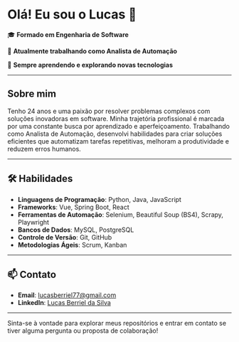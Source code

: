 # Olá! Eu sou o Lucas 👋

🎓 **Formado em Engenharia de Software**

💼 **Atualmente trabalhando como Analista de Automação**

🌱 **Sempre aprendendo e explorando novas tecnologias**

---

## Sobre mim

Tenho 24 anos e uma paixão por resolver problemas complexos com soluções inovadoras em software. Minha trajetória profissional é marcada por uma constante busca por aprendizado e aperfeiçoamento. Trabalhando como Analista de Automação, desenvolvi habilidades para criar soluções eficientes que automatizam tarefas repetitivas, melhoram a produtividade e reduzem erros humanos.

---

## 🛠️ Habilidades

- **Linguagens de Programação**: Python, Java, JavaScript
- **Frameworks**: Vue, Spring Boot, React
- **Ferramentas de Automação**: Selenium, Beautiful Soup (BS4), Scrapy, Playwright
- **Bancos de Dados**: MySQL, PostgreSQL
- **Controle de Versão**: Git, GitHub
- **Metodologias Ágeis**: Scrum, Kanban

---

## 📫 Contato

- **Email**: [lucasberriel77@gmail.com](mailto:lucasberriel77@gmail.com)
- **LinkedIn**: [Lucas Berriel da Silva](https://www.linkedin.com/in/lucas-berriel-da-silva/)

---

Sinta-se à vontade para explorar meus repositórios e entrar em contato se tiver alguma pergunta ou proposta de colaboração!
